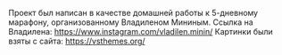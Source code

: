 Проект был написан в качестве домашней работы к 5-дневному марафону, организованному Владиленом Мининым.
Ссылка на Владилена: https://www.instagram.com/vladilen.minin/
Картинки были взяты с сайта: https://vsthemes.org/